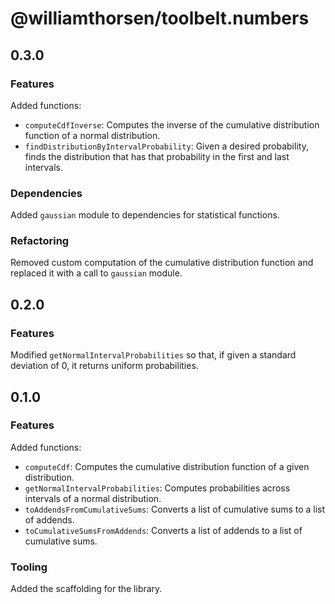 # @williamthorsen/toolbelt.numbers

## 0.3.0

### Features

Added functions:

- `computeCdfInverse`: Computes the inverse of the cumulative distribution function of a normal distribution.
- `findDistributionByIntervalProbability`: Given a desired probability, finds the distribution that has that probability
  in the first and last intervals.

### Dependencies

Added `gaussian` module to dependencies for statistical functions.

### Refactoring

Removed custom computation of the cumulative distribution function and replaced it with a call to `gaussian` module.

## 0.2.0

### Features

Modified `getNormalIntervalProbabilities` so that, if given a standard deviation of 0, it returns uniform probabilities.

## 0.1.0

### Features

Added functions:

- `computeCdf`: Computes the cumulative distribution function of a given distribution.
- `getNormalIntervalProbabilities`: Computes probabilities across intervals of a normal distribution.
- `toAddendsFromCumulativeSums`: Converts a list of cumulative sums to a list of addends.
- `toCumulativeSumsFromAddends`: Converts a list of addends to a list of cumulative sums.

### Tooling

Added the scaffolding for the library.
